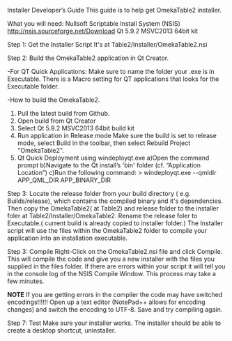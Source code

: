 Installer Developer’s Guide
This guide is to help get OmekaTable2 installer.


What you will need:
Nullsoft Scriptable Install System (NSIS) http://nsis.sourceforge.net/Download
Qt 5.9.2 MSVC2013 64bit kit

Step 1: Get the Installer Script
It's at Table2/Installer/OmekaTable2.nsi


Step 2: Build the OmekaTable2 application in Qt Creator. 


-For QT Quick Applications: Make sure to name the folder your .exe is in Executable. There is a Macro setting for QT applications that looks for the Executable folder.

-How to build the OmekaTable2.
1. Pull the latest build from Github.
2. Open build from Qt Creator
3. Select Qt 5.9.2 MSVC2013 64bit build kit
4. Run application in Release mode
 Make sure the build is set to release mode, select Build in the toolbar, then select Rebuild Project "OmekaTable2".
5. Qt Quick Deployment using windeployqt.exe
 a)Open the command prompt
 b)Navigate to the Qt install’s 'bin' folder (cf. “Application Location”)
 c)Run the following command:
		> windeployqt.exe    --qmldir    APP_QML_DIR    APP_BINARY_DIR

Step 3: Locate the release folder from your build directory ( e.g. Builds/release), which contains the compiled binary and it's dependencies. Then copy the OmekaTable2( at Table2) and release folder to the installer foler at Table2/Installer/OmekaTable2. Rename the release foler to Executable.( current build is already copied to installer folder.)
The Installer script will use the files within the OmekaTable2 folder to compile your application into an installation executable. 

Step 3: Compile
Right-Click on the OmekaTable2.nsi file and click Compile. This will compile the code and give you a new installer with the files you supplied in the files folder. If there are errors within your script it will tell you in the console log of the NSIS Compile Window. This process may take a few minutes.

**NOTE** If you are getting errors in the compiler the code may have switched encodings!!!!!!
Open up a text editor (NotePad++ allows for encoding changes) and switch the encoding
to UTF-8. Save and try compiling again.


Step 7: Test
Make sure your installer works. The installer should be able to create a desktop shortcut, uninstaller.
